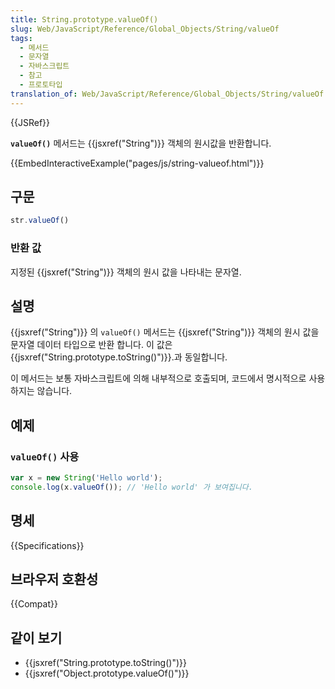 ```yaml
---
title: String.prototype.valueOf()
slug: Web/JavaScript/Reference/Global_Objects/String/valueOf
tags:
  - 메서드
  - 문자열
  - 자바스크립트
  - 참고
  - 프로토타입
translation_of: Web/JavaScript/Reference/Global_Objects/String/valueOf
---
```


{{JSRef}}

**`valueOf()`** 메서드는 {{jsxref("String")}} 객체의 원시값을 반환합니다.

{{EmbedInteractiveExample("pages/js/string-valueof.html")}}

## 구문

```js
str.valueOf()
```

### 반환 값

지정된 {{jsxref("String")}} 객체의 원시 값을 나타내는 문자열.

## 설명

{{jsxref("String")}} 의 `valueOf()` 메서드는 {{jsxref("String")}} 객체의 원시 값을 문자열 데이터 타입으로 반환 합니다. 이 값은 {{jsxref("String.prototype.toString()")}}.과 동일합니다.

이 메서드는 보통 자바스크립트에 의해 내부적으로 호출되며, 코드에서 명시적으로 사용하지는 않습니다.

## 예제

### `valueOf()` 사용

```js
var x = new String('Hello world');
console.log(x.valueOf()); // 'Hello world' 가 보여집니다.
```

## 명세

{{Specifications}}

## 브라우저 호환성

{{Compat}}

## 같이 보기

- {{jsxref("String.prototype.toString()")}}
- {{jsxref("Object.prototype.valueOf()")}}
